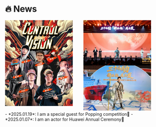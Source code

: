 # 🔥 News
<div class='paper-box'>
  <div class="paper-box-image" style="display: flex; align-items: stretch; justify-content: center; gap: 10px;">
  <div style="flex: 1;">
    <img src="images/news.png" width="90%">
  </div>
  <div style="flex: 1;">
    <img src="images/news2.png" width="90%">
  </div>
  </div>

  
<div class='paper-box-text' markdown="1">
- *2025.01.19*: I am a special guest for Popping competition🎉 
- *2025.01.07*: I am an actor for Huawei Annual Ceremony🎉 
</div>
</div>

